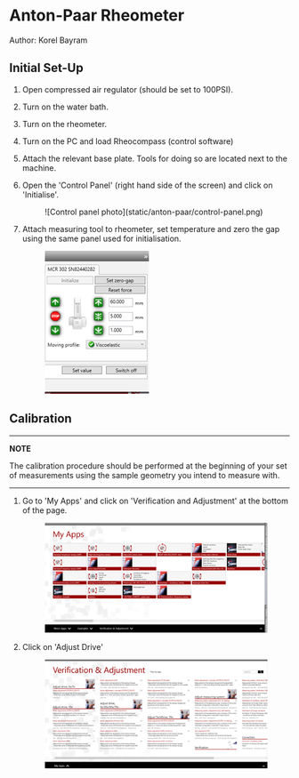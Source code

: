 Anton-Paar Rheometer
===========================
Author: Korel Bayram

Initial Set-Up
--------------

1. Open compressed air regulator (should be set to 100PSI).
2. Turn on the water bath.
3. Turn on the rheometer. 
4. Turn on the PC and load Rheocompass (control software)
5. Attach the relevant base plate. Tools for doing so are located next to the machine.
6. Open the 'Control Panel' (right hand side of the screen) and click on 'Initialise'.


    <figure markdown>
    ![Control panel photo](static/anton-paar/control-panel.png)
    </figure>

7. Attach measuring tool to rheometer, set temperature and zero the gap using the same panel used for initialisation.
    <figure markdown>

    ![Zero gap screen](static/anton-paar/zero-gap.png)   
    </figure>

Calibration
-----------


---
**NOTE**

The calibration procedure should be performed at the beginning of your set of measurements using the sample geometry you intend to measure with. 

---

1. Go to 'My Apps' and click on 'Verification and Adjustment' at the bottom of the page.


    <figure markdown>

    ![Zero gap screen](static/anton-paar/my-apps.png)   
    </figure>

2. Click on 'Adjust Drive'

    <figure markdown>

    ![Zero gap screen](static/anton-paar/verification.png)   
    </figure>
    

   